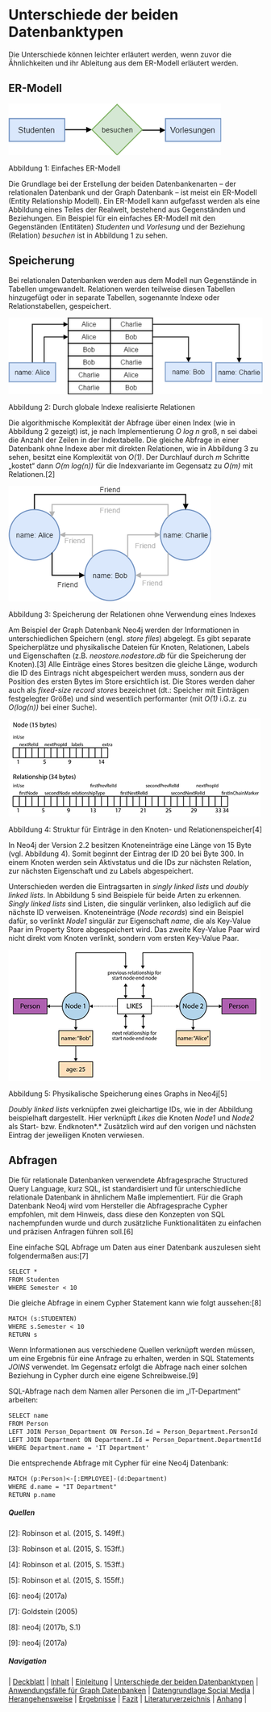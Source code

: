 Unterschiede der beiden Datenbanktypen
======================================

Die Unterschiede können leichter erläutert werden, wenn zuvor die Ähnlichkeiten
und ihr Ableitung aus dem ER-Modell erläutert werden.

ER-Modell
---------

![](media/01-einfaches-er-modell.png)

Abbildung 1: Einfaches ER-Modell

Die Grundlage bei der Erstellung der beiden Datenbankenarten – der relationalen
Datenbank und der Graph Datenbank – ist meist ein ER-Modell (Entity Relationship
Modell). Ein ER-Modell kann aufgefasst werden als eine Abbildung eines Teiles
der Realwelt, bestehend aus Gegenständen und Beziehungen. Ein Beispiel für ein
einfaches ER-Modell mit den Gegenständen (Entitäten) *Studenten* und *Vorlesung*
und der Beziehung (Relation) *besuchen* ist in Abbildung 1 zu sehen.

Speicherung
-----------

Bei relationalen Datenbanken werden aus dem Modell nun Gegenstände in Tabellen
umgewandelt. Relationen werden teilweise diesen Tabellen hinzugefügt oder in
separate Tabellen, sogenannte Indexe oder Relationstabellen, gespeichert.

![](media/02-durch-globale-indexe-realisierte-relation.png)

Abbildung 2: Durch globale Indexe realisierte Relationen

Die algorithmische Komplexität der Abfrage über einen Index (wie in Abbildung 2
gezeigt) ist, je nach Implementierung *O log n* groß, n sei
dabei die Anzahl der Zeilen in der Indextabelle. Die gleiche Abfrage in einer
Datenbank ohne Indexe aber mit direkten Relationen, wie in Abbildung 3 zu sehen,
besitzt eine Komplexität von *O(1)*. Der Durchlauf durch *m* Schritte
„kostet“ dann *O(m log(n))* für die Indexvariante im Gegensatz zu
*O(m)* mit Relationen.[2]

![](media/03-speicherung-der-relationen-ohne-verwendung-eines-indexes.png)

Abbildung 3: Speicherung der Relationen ohne Verwendung eines Indexes

Am Beispiel der Graph Datenbank Neo4j werden der Informationen in
unterschiedlichen Speichern (engl. *store files*) abgelegt. Es gibt separate
Speicherplätze und physikalische Dateien für Knoten, Relationen, Labels und
Eigenschaften (z.B. *neostore.nodestore.db* für die Speicherung der Knoten).[3]
Alle Einträge eines Stores besitzen die gleiche Länge, wodurch die ID des
Eintrags nicht abgespeichert werden muss, sondern aus der Position des ersten
Bytes im Store ersichtlich ist. Die Stores werden daher auch als *fixed-size
record stores* bezeichnet (dt.: Speicher mit Einträgen festgelegter Größe) und
sind wesentlich performanter (mit *O(1)* i.G.z. zu *O(log(n))* bei einer
Suche).

![](media/04-struktur-fuer-eintraege-in-den-knoten--und-realtionenspeicher.png)

Abbildung 4: Struktur für Einträge in den Knoten- und Relationenspeicher[4]

In Neo4j der Version 2.2 besitzen Knoteneinträge eine Länge von 15 Byte (vgl.
Abbildung 4). Somit beginnt der Eintrag der ID 20 bei Byte 300. In einem Knoten
werden sein Aktivstatus und die IDs zur nächsten Relation, zur nächsten
Eigenschaft und zu Labels abgespeichert.

Unterschieden werden die Eintragsarten in *singly linked lists* und *doubly
linked lists*. In Abbildung 5 sind Beispiele für beide Arten zu erkennen.
*Singly linked lists* sind Listen, die singulär verlinken, also lediglich auf
die nächste ID verweisen. Knoteneinträge (*Node records*) sind ein Beispiel
dafür, so verlinkt *Node1* singulär zur Eigenschaft *name*, die als Key-Value
Paar im Property Store abgespeichert wird. Das zweite Key-Value Paar wird nicht
direkt vom Knoten verlinkt, sondern vom ersten Key-Value Paar.

![](media/05-physikalische-speicherung-eines-graphs-in-neo4j.png)

Abbildung 5: Physikalische Speicherung eines Graphs in Neo4j[5]

*Doubly linked lists* verknüpfen zwei gleichartige IDs, wie in der Abbildung
beispielhaft dargestellt. Hier verknüpft *Likes* die Knoten *Node1* und *Node2*
als Start- bzw. Endknoten*.* Zusätzlich wird auf den vorigen und nächsten
Eintrag der jeweiligen Knoten verwiesen.

Abfragen
--------

Die für relationale Datenbanken verwendete Abfragesprache Structured Query
Language, kurz SQL, ist standardisiert und für unterschiedliche relationale
Datenbank in ähnlichem Maße implementiert. Für die Graph Datenbank Neo4j wird
vom Hersteller die Abfragesprache Cypher empfohlen, mit dem Hinweis, dass diese
den Konzepten von SQL nachempfunden wurde und durch zusätzliche Funktionalitäten
zu einfachen und präzisen Anfragen führen soll.[6]


Eine einfache SQL Abfrage um Daten aus einer Datenbank auszulesen sieht
folgendermaßen aus:[7]

~~~roomsql
SELECT *
FROM Studenten
WHERE Semester < 10
~~~

Die gleiche Abfrage in einem Cypher Statement kann wie folgt aussehen:[8]

~~~roomsql
MATCH (s:STUDENTEN)
WHERE s.Semester < 10
RETURN s
~~~

Wenn Informationen aus verschiedene Quellen verknüpft werden müssen, um eine
Ergebnis für eine Anfrage zu erhalten, werden in SQL Statements *JOINS*
verwendet. Im Gegensatz erfolgt die Abfrage nach einer solchen Beziehung in
Cypher durch eine eigene Schreibweise.[9]



SQL-Abfrage nach dem Namen aller Personen die im „IT-Department“ arbeiten:

~~~roomsql
SELECT name
FROM Person
LEFT JOIN Person_Department ON Person.Id = Person_Department.PersonId
LEFT JOIN Department ON Department.Id = Person_Department.DepartmentId
WHERE Department.name = 'IT Department'
~~~

Die entsprechende Abfrage mit Cypher für eine Neo4j Datenbank:

~~~roomsql
MATCH (p:Person)<-[:EMPLOYEE]-(d:Department)
WHERE d.name = "IT Department"
RETURN p.name
~~~

##### Quellen

\[2]: Robinson et al. (2015, S. 149ff.)

\[3]: Robinson et al. (2015, S. 153ff.)

\[4]: Robinson et al. (2015, S. 153ff.)

\[5]: Robinson et al. (2015, S. 155ff.)

\[6]: neo4j (2017a)

\[7]: Goldstein (2005)

\[8]: neo4j (2017b, S.1)

\[9]: neo4j (2017a)


##### Navigation

| [Deckblatt](00_title.md) |
[Inhalt](00_toc.md) |
[Einleitung](01_introduction.md) |
[Unterschiede der beiden Datenbanktypen](02_db_differences.md) |
[Anwendungsfälle für Graph Datenbanken](03_graphdb_usecases.md) |
[Datengrundlage Social Media](04_data_basis.md) |
[Herangehensweise](05_method.md) |
[Ergebnisse](06_results.md) |
[Fazit](07_conclusion.md) |
[Literaturverzeichnis](08_references.md) |
[Anhang](09_appendix.md) |